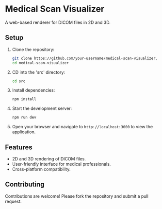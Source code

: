 # Medical Scan Visualizer
A web-based renderer for DICOM files in 2D and 3D.

## Setup

1. Clone the repository:
    ```bash
    git clone https://github.com/your-username/medical-scan-visualizer.git
    cd medical-scan-visualizer
    ```

2. CD into the 'src' directory:
    ```bash
    cd src
    ```

3. Install dependencies:
    ```bash
    npm install
    ```

4. Start the development server:
    ```bash
    npm run dev
    ```

5. Open your browser and navigate to `http://localhost:3000` to view the application.

## Features

- 2D and 3D rendering of DICOM files.
- User-friendly interface for medical professionals.
- Cross-platform compatibility.

## Contributing

Contributions are welcome! Please fork the repository and submit a pull request.
